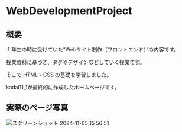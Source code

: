 # WebDevelopmentProject

## 概要
１年生の時に受けていた”Webサイト制作（フロントエンド）”の内容です。

授業資料に基づき、タグやデザインなどしていく授業です。

そこで HTML・CSS の基礎を学習しました。

kadai11_1が最終的に作成したホームページです。

## 実際のページ写真
![スクリーンショット 2024-11-05 15 56 51](https://github.com/user-attachments/assets/eb058f16-3ff6-4ae3-9782-7a5395553431)
